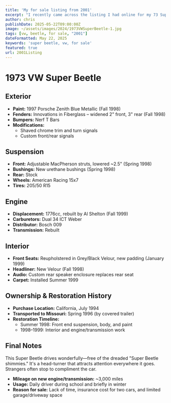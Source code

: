 ```yaml
---
title: 'My for sale listing from 2001'
excerpt: "I recently came across the listing I had online for my 73 Super Beetle back in 2001!"
author: chris
publishDate: 2025-05-22T09:00:00Z
image: ~/assets/images/2024/1973VWSuperBeetle-1.jpg
tags: [vw, beetle, for sale, "2001"]
dateFormatted: May 22, 2025
keywords: 'super beetle, vw, for sale'
featured: true
url: 2001Listing
---
```


# 1973 VW Super Beetle

## Exterior

- **Paint:** 1997 Porsche Zenith Blue Metallic (Fall 1998)
- **Fenders:** Innovations in Fiberglass – widened 2" front, 3" rear (Fall 1998)
- **Bumpers:** Nerf T Bars
- **Modifications:**
  - Shaved chrome trim and turn signals
  - Custom front/rear signals

## Suspension

- **Front:** Adjustable MacPherson struts, lowered ~2.5" (Spring 1998)
- **Bushings:** New urethane bushings (Spring 1998)
- **Rear:** Stock
- **Wheels:** American Racing 15x7
- **Tires:** 205/50 R15

## Engine

- **Displacement:** 1776cc, rebuilt by Al Shelton (Fall 1999)
- **Carburetors:** Dual 34 ICT Weber
- **Distributor:** Bosch 009
- **Transmission:** Rebuilt

## Interior

- **Front Seats:** Reupholstered in Grey/Black Velour, new padding (January 1999)
- **Headliner:** New Velour (Fall 1998)
- **Audio:** Custom rear speaker enclosure replaces rear seat
- **Carpet:** Installed Summer 1999

## Ownership & Restoration History

- **Purchase Location:** California, July 1994
- **Transported to Missouri:** Spring 1996 (by covered trailer)
- **Restoration Timeline:**
  - Summer 1998: Front end suspension, body, and paint
  - 1998–1999: Interior and engine/transmission work

## Final Notes

This Super Beetle drives wonderfully—free of the dreaded "Super Beetle shimmies." It's a head-turner that attracts attention everywhere it goes. Strangers often stop to compliment the car.

- **Mileage on new engine/transmission:** ~3,000 miles
- **Usage:** Daily driver during school and briefly in winter
- **Reason for sale:** Lack of time, insurance cost for two cars, and limited garage/driveway space
